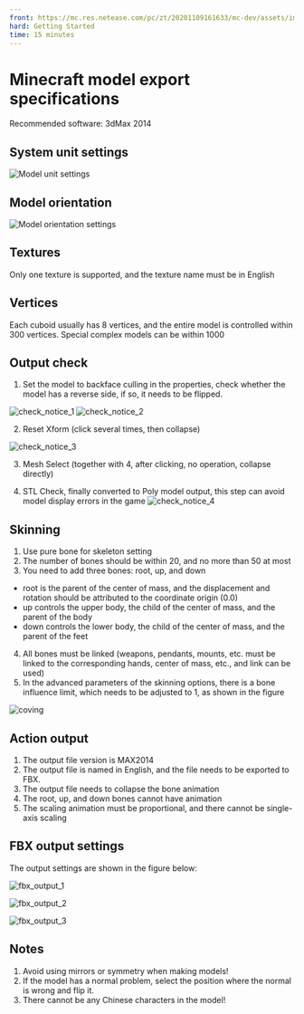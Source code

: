 ```yaml
--- 
front: https://mc.res.netease.com/pc/zt/20201109161633/mc-dev/assets/img/model_face_config.25817915.png 
hard: Getting Started 
time: 15 minutes 
--- 
```

# Minecraft model export specifications 

Recommended software: 3dMax 2014 

## System unit settings 

![Model unit settings](./images/model_unit_config.png) 

## Model orientation 

![Model orientation settings](./images/model_face_config.png) 

## Textures 

Only one texture is supported, and the texture name must be in English 

## Vertices 

Each cuboid usually has 8 vertices, and the entire model is controlled within 300 vertices. Special complex models can be within 1000 

## Output check 

1. Set the model to backface culling in the properties, check whether the model has a reverse side, if so, it needs to be flipped. 

![check_notice_1](./images/check_notice_1.png) 
![check_notice_2](./images/check_notice_2.png) 

2. Reset Xform (click several times, then collapse) 

![check_notice_3](./images/check_notice_3.png) 

3. Mesh Select (together with 4, after clicking, no operation, collapse directly) 

4. STL Check, finally converted to Poly model output, this step can avoid model display errors in the game 
![check_notice_4](./images/check_notice_4.png) 

## Skinning 


1. Use pure bone for skeleton setting 
2. The number of bones should be within 20, and no more than 50 at most 
3. You need to add three bones: root, up, and down 
- root is the parent of the center of mass, and the displacement and rotation should be attributed to the coordinate origin (0.0) 
- up controls the upper body, the child of the center of mass, and the parent of the body 
- down controls the lower body, the child of the center of mass, and the parent of the feet 
4. All bones must be linked (weapons, pendants, mounts, etc. must be linked to the corresponding hands, center of mass, etc., and link can be used) 
5. In the advanced parameters of the skinning options, there is a bone influence limit, which needs to be adjusted to 1, as shown in the figure 

![coving](./images/notice_cover.png) 

## Action output 

1. The output file version is MAX2014 
2. The output file is named in English, and the file needs to be exported to FBX. 
3. The output file needs to collapse the bone animation 
4. The root, up, and down bones cannot have animation 
5. The scaling animation must be proportional, and there cannot be single-axis scaling 

## FBX output settings 

The output settings are shown in the figure below: 

![fbx_output_1](./images/fbx_output_1.png) 

![fbx_output_2](./images/fbx_output_2.png) 

![fbx_output_3](./images/fbx_output_3.png) 

## Notes 

1. Avoid using mirrors or symmetry when making models! 
2. If the model has a normal problem, select the position where the normal is wrong and flip it. 
3. There cannot be any Chinese characters in the model! 
